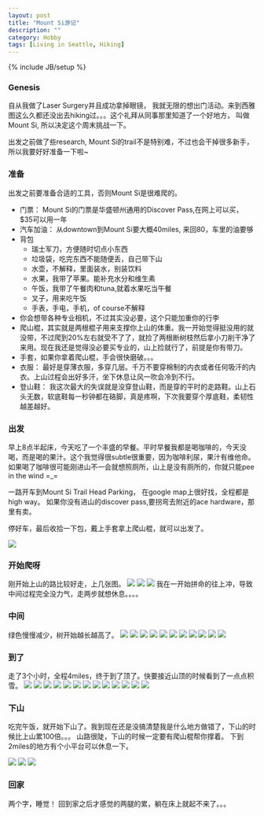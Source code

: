 ```yaml
---
layout: post
title: "Mount Si游记"
description: ""
category: Hobby
tags: [Living in Seattle, Hiking]
---
```

{% include JB/setup %}

### Genesis
自从我做了Laser Surgery并且成功拿掉眼镜， 我就无限的想出门活动。来到西雅图这么久都还没出去hiking过。。。这个礼拜从同事那里知道了一个好地方， 叫做Mount Si, 所以决定这个周末挑战一下。

出发之前做了些research, Mount Si的trail不是特别难，不过也会干掉很多新手，所以我要好好准备一下啦~

### 准备
出发之前要准备合适的工具，否则Mount Si是很难爬的。
<ul>
	<li>
		门票： Mount Si的门票是华盛顿州通用的Discover Pass,在网上可以买， $35可以用一年
	</li>
	<li>
		汽车加油： 从downtown到Mount Si要大概40miles, 来回80，车里的油要够
	</li>
	<li>
		背包
		<ul>
			<li>瑞士军刀，方便随时切点小东西</li>
			<li>垃圾袋，吃完东西不能随便丢，自己带下山</li>
			<li>水壶，不解释，里面装水，别装饮料</li>
			<li>水果，我带了苹果。能补充水分和维生素</li>
			<li>午饭，我带了午餐肉和tuna,就着水果吃当午餐</li>
			<li>叉子，用来吃午饭</li>
			<li>手表，手电，手机，of course不解释</li>
		</ul>
	</li>
	<li>
		你会想带各种专业相机，不过其实没必要，这个只能加重你的行李
	</li>
	<li>
		爬山棍，其实就是两根棍子用来支撑你上山的体重。我一开始觉得挺没用的就没带，不过爬到20%左右就受不了了，就捡了两根断树枝然后拿小刀削干净了来用。现在我还是觉得没必要买专业的，山上捡就行了，前提是你有带刀。
	</li>
	<li>
		手套，如果你拿着爬山棍，手会很快磨破。。。
	</li>
	<li>
		衣服： 最好是穿薄衣服，多穿几层。千万不要穿棉制的内衣或者任何吸汗的内衣。上山过程会出好多汗，坐下休息让风一吹会冷到不行。
	</li>
	<li>
		登山鞋： 我这次最大的失误就是没穿登山鞋，而是穿的平时的走路鞋。山上石头无数，软底鞋每一秒钟都在硌脚，真是疼啊，下次我要穿个厚底鞋，柔韧性越差越好。
	</li>
</ul>

### 出发
早上8点半起床，今天吃了一个丰盛的早餐。平时早餐我都是喝咖啡的，今天没喝，而是喝的果汁。这个我觉得很subtle很重要，因为咖啡利尿，果汁有维他命。如果喝了咖啡很可能刚进山不一会就想照厕所，山上是没有厕所的，你就只能pee in the wind =_=

一路开车到Mount Si Trail Head Parking， 在google map上很好找，全程都是high way。 如果你没有进山的discover pass,要拐弯去附近的ace hardware，那里有卖。

停好车，最后收拾一下包，戴上手套拿上爬山棍，就可以出发了。

<img src="/images/mountsi/start.jpg" />

### 开始爬呀
刚开始上山的路比较好走，上几张图。
<img src="/images/mountsi/IMG_0871.jpg" />
<img src="/images/mountsi/IMG_0875.jpg" />
<img src="/images/mountsi/IMG_0876.jpg" />
我在一开始拼命的往上冲，导致中间过程完全没力气，走两步就想休息。。。。

### 中间
绿色慢慢减少，树开始越长越高了。
<img src="/images/mountsi/IMG_0877.jpg" />
<img src="/images/mountsi/IMG_0878.jpg" />
<img src="/images/mountsi/IMG_0879.jpg" />
<img src="/images/mountsi/IMG_0880.jpg" />
<img src="/images/mountsi/IMG_0881.jpg" />
<img src="/images/mountsi/IMG_0883.jpg" />
<img src="/images/mountsi/IMG_0884.jpg" />
<img src="/images/mountsi/IMG_0885.jpg" />
<img src="/images/mountsi/IMG_0887.jpg" />
<img src="/images/mountsi/IMG_0891.jpg" />
<img src="/images/mountsi/IMG_0893.jpg" />

### 到了
走了3个小时，全程4miles，终于到了顶了。快要接近山顶的时候看到了一点点积雪。
<img src="/images/mountsi/IMG_0894.jpg" />
<img src="/images/mountsi/IMG_0895.jpg" />
<img src="/images/mountsi/IMG_0896.jpg" />
<img src="/images/mountsi/IMG_0897.jpg" />
<img src="/images/mountsi/IMG_0898.jpg" />
<img src="/images/mountsi/IMG_0899.jpg" />
<img src="/images/mountsi/IMG_0900.jpg" />
<img src="/images/mountsi/IMG_0901.jpg" />
<img src="/images/mountsi/IMG_0901.jpg" />
<img src="/images/mountsi/IMG_0902.jpg" />
<img src="/images/mountsi/IMG_0903.jpg" />
<img src="/images/mountsi/IMG_0907.jpg" />
<img src="/images/mountsi/IMG_0908.jpg" />

### 下山
吃完午饭，就开始下山了。我到现在还是没搞清楚我是什么地方做错了，下山的时候比上山累100倍。。。
山路很陡，下山的时候一定要有爬山棍帮你撑着。
下到2miles的地方有个小平台可以休息一下。

<img src="/images/mountsi/IMG_0910.jpg" />
<img src="/images/mountsi/IMG_0911.jpg" />
<img src="/images/mountsi/IMG_0912.jpg" />

### 回家
两个字，睡觉！
回到家之后才感觉的两腿的累，躺在床上就起不来了。。。 

